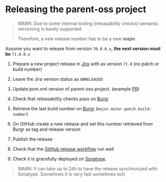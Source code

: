 # Releasing the parent-oss project

> WARN: Due to some internal tooling (releasability checks)
> semantic versioning is barely supported.
>
> Therefore, a new release number has to be a new **major**.

Assume you want to release from version `70.0.0.x`,
**the next version must be** `71.0.0.x`

1. Prepare a new project release in [Jira](https://sonarsource.atlassian.net/projects/PARENTOSS?selectedItem=com.atlassian.jira.jira-projects-plugin%3Arelease-page)
   with as version `71.0` (no patch or build number)

2. Leave the Jira version status as `UNRELEASED`
3. Update pom.xml version of parent-oss project. (example [PR](https://github.com/SonarSource/parent-oss/pull/158/files))
4. Check that releasability checks pass on [Burgr](https://burgr.sonarsource.com/projects/SonarSource/parent-oss/main)
5. Retrieve the last build number on [Burgr](https://burgr.sonarsource.com/projects/SonarSource/parent-oss/main)
   (`major.minor.patch.build-number`)
6. On GitHub create a new release and set this number retrieved from Burgr
   as tag and release version
7. Publish the release
8. Check that the [GitHub release workflow](https://github.com/SonarSource/parent-oss/actions/workflows/release.yml)
   run well
9. Check it is gracefully deployed on [Sonatype](https://central.sonatype.com/artifact/org.sonarsource.parent/parent).

> WARN: It can take up to 24h to have the release synchronized with Sonatype.
> Sometimes it is very fast sometimes not)
